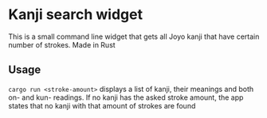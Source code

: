 # Kanji search widget
This is a small command line widget that gets all Joyo kanji that have certain number of strokes. Made in Rust

## Usage
`cargo run <stroke-amount>` displays a list of kanji, their meanings and both on- and kun- readings.
If no kanji has the asked stroke amount, the app states that no kanji with that amount of strokes are found
